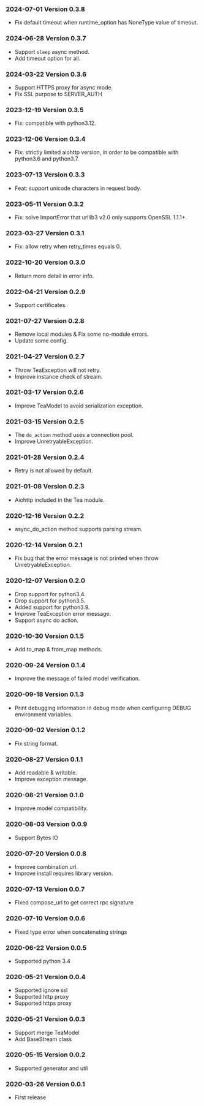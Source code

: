 ### 2024-07-01 Version 0.3.8
* Fix default timeout when runtime_option has NoneType value of timeout.

### 2024-06-28 Version 0.3.7
* Support `sleep` async method.
* Add timeout option for all.

### 2024-03-22 Version 0.3.6
* Support HTTPS proxy for async mode.
* Fix SSL purpose to SERVER_AUTH

### 2023-12-19 Version 0.3.5
* Fix: compatible with python3.12.

### 2023-12-06 Version 0.3.4
* Fix: strictly limited aiohttp version, in order to be compatible with python3.6 and python3.7.

### 2023-07-13 Version 0.3.3
* Feat: support unicode characters in request body.

### 2023-05-11 Version 0.3.2
* Fix: solve ImportError that urllib3 v2.0 only supports OpenSSL 1.1.1+.

### 2023-03-27 Version 0.3.1
* Fix: allow retry when retry_times equals 0.

### 2022-10-20 Version 0.3.0
* Return more detail in error info.

### 2022-04-21 Version 0.2.9
* Support certificates.

### 2021-07-27 Version 0.2.8
* Remove local modules & Fix some no-module errors.
* Update some config.

### 2021-04-27 Version 0.2.7
* Throw TeaException will not retry.
* Improve instance check of stream.

### 2021-03-17 Version 0.2.6
* Improve TeaModel to avoid serialization exception.

### 2021-03-15 Version 0.2.5
* The `do_action` method uses a connection pool.
* Improve UnretryableException.

### 2021-01-28 Version 0.2.4
* Retry is not allowed by default.

### 2021-01-08 Version 0.2.3
* Aiohttp included in the Tea module.

### 2020-12-16 Version 0.2.2
* async_do_action method supports parsing stream.

### 2020-12-14 Version 0.2.1
* Fix bug that the error message is not printed when throw UnretryableException.

### 2020-12-07 Version 0.2.0
* Drop support for python3.4.
* Drop support for python3.5.
* Added support for python3.9.
* Improve TeaException error message.
* Support async do action.

### 2020-10-30 Version 0.1.5

* Add to_map & from_map methods.

### 2020-09-24 Version 0.1.4

* Improve the message of failed model verification.

### 2020-09-18 Version 0.1.3

* Print debugging information in debug mode when configuring DEBUG environment variables.

### 2020-09-02 Version 0.1.2

* Fix string format.

### 2020-08-27 Version 0.1.1

* Add readable & writable.
* Improve exception message.

### 2020-08-21 Version 0.1.0

* Improve model compatibility.

### 2020-08-03 Version 0.0.9

* Support Bytes IO

### 2020-07-20 Version 0.0.8

* Improve combination url.
* Improve install requires library version.

### 2020-07-13 Version 0.0.7

* Fixed compose_url to get correct rpc signature

### 2020-07-10 Version 0.0.6

* Fixed type error when concatenating strings

### 2020-06-22 Version 0.0.5
* Supported python 3.4

### 2020-05-21 Version 0.0.4
* Supported ignore ssl
* Supported http proxy
* Supported https proxy

### 2020-05-21 Version 0.0.3
* Support merge TeaModel
* Add BaseStream class

### 2020-05-15 Version 0.0.2
* Supported generator and util

### 2020-03-26 Version 0.0.1
* First release